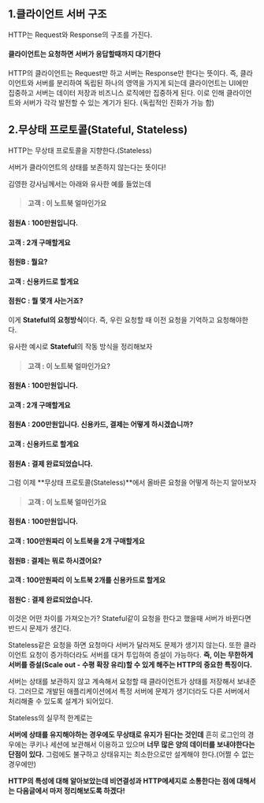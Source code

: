 ## 1.클라이언트 서버 구조

HTTP는 Request와 Response의 구조를 가진다.

#### 클라이언트는 요청하면 서버가 응답할때까지 대기한다

HTTP의 클라이언트는 Request만 하고 서버는 Response만 한다는 뜻이다.
즉, 클라이언트와 서버를 분리하여 독립된 하나의 영역을 가지게 되는데
클라이언트는 UI에만 집중하고 서버는 데이터 저장과 비즈니스 로직에만 집중하게 된다.
이로 인해 클라이언트와 서버가 각각 발전할 수 있는 계기가 된다.
(독립적인 진화가 가능 함)

## 2.무상태 프로토콜(Stateful, Stateless)

HTTP는 무상태 프로토콜을 지향한다.(Stateless)

서버가 클라이언트의 상태를 보존하지 않는다는 뜻이다!

김영한 강사님께서는 아래와 유사한 예를 들었는데

> #### 고객 : 이 노트북 얼마인가요
#### 점원A : 100만원입니다.
#### 고객 : 2개 구매할게요
#### 점원B : 뭘요?
#### 고객 : 신용카드로 할게요
#### 점원C : 뭘 몇개 사는거죠?

이게 **Stateful의 요청방식**이다. 즉, 우린 요청할 때 이전 요청을 기억하고 요청해야한다.

유사한 예시로 **Stateful**의 작동 방식을 정리해보자

> #### 고객 : 이 노트북 얼마인가요?
#### 점원A : 100만원입니다.
#### 고객 : 2개 구매할게요
#### 점원A : 200만원입니다. 신용카드, 결제는 어떻게 하시겠습니까?
#### 고객 : 신용카드로 할게요
#### 점원A : 결제 완료되었습니다.

그럼 이제 **무상태 프로토콜(Stateless)**에서 올바른 요청을 어떻게 하는지 알아보자

> #### 고객 : 이 노트북 얼마인가요
#### 점원A : 100만원입니다.
#### 고객 : 100만원짜리 이 노트북을 2개 구매할게요
#### 점원B : 결제는 뭐로 하시겠어요?
#### 고객 : 100만원짜리 이 노트북 2개를 신용카드로 할게요
#### 점원C : 결제 완료되었습니다.

이것은 어떤 차이를 가져오는가? 
Stateful같이 요청을 한다고 했을때 서버가 바뀐다면 반드시 문제가 생긴다.

Stateless같은 요청을 하면 요청마다 서버가 달라져도 문제가 생기지 않는다.
또한 클라이언트 요청이 증가하더라도 서버를 대거 투입하여 증설이 가능하다.
**즉, 이는 무한하게 서버를 증설(Scale out - 수평 확장 유리)할 수 있게 해주는 HTTP의 중요한 특징이다.**

서버는 상태를 보관하지 않고 계속해서 요청할 때 클라이언트가 상태를 저장해서 보내준다.
그러므로 개발된 애플리케이션에서 특정 서버에 문제가 생기더라도 다른 서버에서 처리해줄 수 있도록 설계가 되어있다.

Stateless의 실무적 한계로는

**서버에 상태를 유지해야하는 경우에도 무상태로 유지가 된다는 것인데**
흔히 로그인의 경우에는 쿠키나 세션에 보관해서 이용하고 있으며
**너무 많은 양의 데이터를 보내야한다는 단점이 있다.**
그럼에도 불구하고 상태유지는 최소한으로만 설계해야 한다.(어쩔 수 없는 경우에만)

**HTTP의 특성에 대해 알아보았는데 비연결성과 HTTP메세지로 소통한다는 점에 대해서는 다음글에서 마저 정리해보도록 하겠다!**